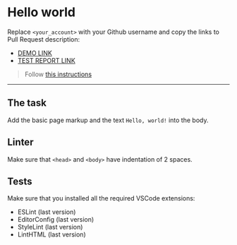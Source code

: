 # Hello world

Replace `<your_account>` with your Github username and copy the links to Pull Request description:
- [DEMO LINK](https://Anton-Zhytonbaiev.github.io/layout_hello-world/)
- [TEST REPORT LINK](https://Anton-Zhytonbaiev.github.io/layout_hello-world/report/html_report/)

> Follow [this instructions](https://mate-academy.github.io/layout_task-guideline/#how-to-solve-the-layout-tasks-on-github)
___

## The task

Add the basic page markup and the text `Hello, world!` into the body.

## Linter

Make sure that `<head>` and `<body>` have indentation of 2 spaces.

## Tests

Make sure that you installed all the required VSCode extensions:

- ESLint (last version)
- EditorConfig (last version)
- StyleLint (last version)
- LintHTML (last version)
